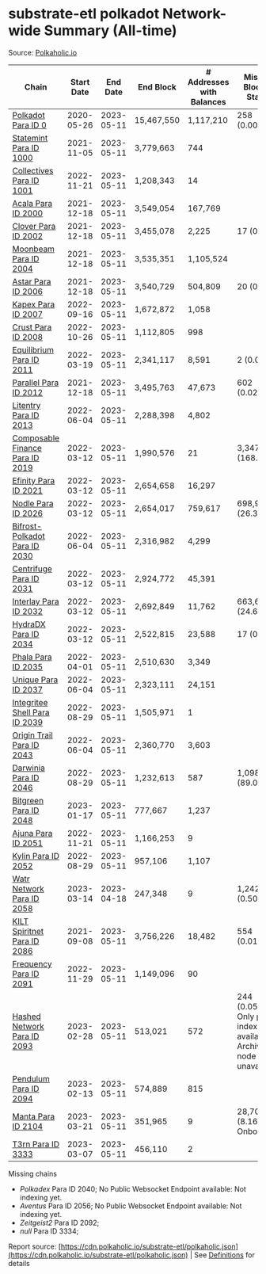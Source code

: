 # substrate-etl polkadot Network-wide Summary (All-time)

Source: [Polkaholic.io](https://polkaholic.io)


| Chain            | Start Date | End Date | End Block | # Addresses with Balances | Missing Blocks / Status |
| ---------------- | ---------- | ---------| --------- | ------------------------- | ----------------------- |
| [Polkadot Para ID 0](/polkadot/0-polkadot) | 2020-05-26 | 2023-05-11 | 15,467,550 |  1,117,210 | 258 (0.00%)  |
| [Statemint Para ID 1000](/polkadot/1000-statemint) | 2021-11-05 | 2023-05-11 | 3,779,663 |  744 |    |
| [Collectives Para ID 1001](/polkadot/1001-collectives) | 2022-11-21 | 2023-05-11 | 1,208,343 |  14 |    |
| [Acala Para ID 2000](/polkadot/2000-acala) | 2021-12-18 | 2023-05-11 | 3,549,054 |  167,769 |    |
| [Clover Para ID 2002](/polkadot/2002-clover) | 2021-12-18 | 2023-05-11 | 3,455,078 |  2,225 | 17 (0.00%)  |
| [Moonbeam Para ID 2004](/polkadot/2004-moonbeam) | 2021-12-18 | 2023-05-11 | 3,535,351 |  1,105,524 |    |
| [Astar Para ID 2006](/polkadot/2006-astar) | 2021-12-18 | 2023-05-11 | 3,540,729 |  504,809 | 20 (0.00%)  |
| [Kapex Para ID 2007](/polkadot/2007-kapex) | 2022-09-16 | 2023-05-11 | 1,672,872 |  1,058 |    |
| [Crust Para ID 2008](/polkadot/2008-crust) | 2022-10-26 | 2023-05-11 | 1,112,805 |  998 |    |
| [Equilibrium Para ID 2011](/polkadot/2011-equilibrium) | 2022-03-19 | 2023-05-11 | 2,341,117 |  8,591 | 2 (0.00%)  |
| [Parallel Para ID 2012](/polkadot/2012-parallel) | 2021-12-18 | 2023-05-11 | 3,495,763 |  47,673 | 602 (0.02%)  |
| [Litentry Para ID 2013](/polkadot/2013-litentry) | 2022-06-04 | 2023-05-11 | 2,288,398 |  4,802 |    |
| [Composable Finance Para ID 2019](/polkadot/2019-composable) | 2022-03-12 | 2023-05-11 | 1,990,576 |  21 | 3,347,964 (168.19%)  |
| [Efinity Para ID 2021](/polkadot/2021-efinity) | 2022-03-12 | 2023-05-11 | 2,654,658 |  16,297 |    |
| [Nodle Para ID 2026](/polkadot/2026-nodle) | 2022-03-12 | 2023-05-11 | 2,654,017 |  759,617 | 698,978 (26.34%)  |
| [Bifrost-Polkadot Para ID 2030](/polkadot/2030-bifrost-dot) | 2022-06-04 | 2023-05-11 | 2,316,982 |  4,299 |    |
| [Centrifuge Para ID 2031](/polkadot/2031-centrifuge) | 2022-03-12 | 2023-05-11 | 2,924,772 |  45,391 |    |
| [Interlay Para ID 2032](/polkadot/2032-interlay) | 2022-03-12 | 2023-05-11 | 2,692,849 |  11,762 | 663,696 (24.65%)  |
| [HydraDX Para ID 2034](/polkadot/2034-hydradx) | 2022-03-12 | 2023-05-11 | 2,522,815 |  23,588 | 17 (0.00%)  |
| [Phala Para ID 2035](/polkadot/2035-phala) | 2022-04-01 | 2023-05-11 | 2,510,630 |  3,349 |    |
| [Unique Para ID 2037](/polkadot/2037-unique) | 2022-06-04 | 2023-05-11 | 2,323,111 |  24,151 |    |
| [Integritee Shell Para ID 2039](/polkadot/2039-integritee-shell) | 2022-08-29 | 2023-05-11 | 1,505,971 |  1 |    |
| [Origin Trail Para ID 2043](/polkadot/2043-origintrail) | 2022-06-04 | 2023-05-11 | 2,360,770 |  3,603 |    |
| [Darwinia Para ID 2046](/polkadot/2046-darwinia) | 2022-08-29 | 2023-05-11 | 1,232,613 |  587 | 1,098,047 (89.08%)  |
| [Bitgreen Para ID 2048](/polkadot/2048-bitgreen) | 2023-01-17 | 2023-05-11 | 777,667 |  1,237 |    |
| [Ajuna Para ID 2051](/polkadot/2051-ajuna) | 2022-11-21 | 2023-05-11 | 1,166,253 |  9 |    |
| [Kylin Para ID 2052](/polkadot/2052-kylin) | 2022-08-29 | 2023-05-11 | 957,106 |  1,107 |    |
| [Watr Network Para ID 2058](/polkadot/2058-watr) | 2023-03-14 | 2023-04-18 | 247,348 |  9 | 1,242 (0.50%)  |
| [KILT Spiritnet Para ID 2086](/polkadot/2086-kilt) | 2021-09-08 | 2023-05-11 | 3,756,226 |  18,482 | 554 (0.01%)  |
| [Frequency Para ID 2091](/polkadot/2091-frequency) | 2022-11-29 | 2023-05-11 | 1,149,096 |  90 |    |
| [Hashed Network Para ID 2093](/polkadot/2093-hashed) | 2023-02-28 | 2023-05-11 | 513,021 |  572 | 244 (0.05%) Only partial index available: Archive node unavailable |
| [Pendulum Para ID 2094](/polkadot/2094-pendulum) | 2023-02-13 | 2023-05-11 | 574,889 |  815 |    |
| [Manta Para ID 2104](/polkadot/2104-manta) | 2023-03-21 | 2023-05-11 | 351,965 |  9 | 28,703 (8.16%) Onboarding |
| [T3rn Para ID 3333](/polkadot/3333-t3rn) | 2023-03-07 | 2023-05-11 | 456,110 |  2 |    |

Missing chains


* *Polkadex* Para ID 2040; No Public Websocket Endpoint available: Not indexing yet.
* *Aventus* Para ID 2056; No Public Websocket Endpoint available: Not indexing yet.
* *Zeitgeist2* Para ID 2092; 
* *null* Para ID 3334; 

Report source: [https://cdn.polkaholic.io/substrate-etl/polkaholic.json](https://cdn.polkaholic.io/substrate-etl/polkaholic.json) | See [Definitions](/DEFINITIONS.md) for details
